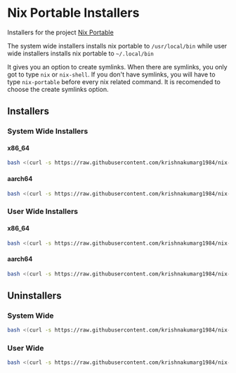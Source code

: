 # Nix Portable Installers
Installers for the project [Nix Portable](https://github.com/DavHau/nix-portable)

The system wide installers installs nix portable to `/usr/local/bin` while user wide installers installs nix portable to `~/.local/bin`

It gives you an option to create symlinks. When there are symlinks, you only got to type `nix` or `nix-shell`. If you don't have symlinks, you will have to type `nix-portable` before every nix related command. It is recomended to choose the create symlinks option.

## Installers

### System Wide Installers

#### x86_64

```bash
bash <(curl -s https://raw.githubusercontent.com/krishnakumarg1984/nix-portable-utils/main/installers/x86_64-universal-system-wide-installer.sh)
```

#### aarch64


```bash
bash <(curl -s https://raw.githubusercontent.com/krishnakumarg1984/nix-portable-utils/main/installers/aarch64-universal-system-wide-installer.sh)
```

### User Wide Installers

#### x86_64

```bash
bash <(curl -s https://raw.githubusercontent.com/krishnakumarg1984/nix-portable-utils/main/installers/x86_64-universal-user-wide-installer.sh)
```

#### aarch64

```bash
bash <(curl -s https://raw.githubusercontent.com/krishnakumarg1984/nix-portable-utils/main/installers/aarch64-universal-user-wide-installer.sh)
```

## Uninstallers

### System Wide

```bash
bash <(curl -s https://raw.githubusercontent.com/krishnakumarg1984/nix-portable-utils/main/installers/universal-system-wide-uninstaller.sh)
```

### User Wide

```bash
bash <(curl -s https://raw.githubusercontent.com/krishnakumarg1984/nix-portable-utils/main/installers/universal-user-wide-uninstaller.sh)
```

